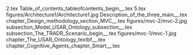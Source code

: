 2.tex
Table_of_contents_tableofcontents_begin__.tex
5.tex
figures/Architecture1/Architecture1.jpg
Description_of_the_three_main__.tex
chapter_Design_methodology_section_MVC__.tex
figures/mvc-2/mvc-2.jpg
subsection_Model_USAR_Ontology_subsection__.tex
subsection_The_TRADR_Scenario_begin__.tex
figures/mvc-1/mvc-1.jpg
chapter_The_USAR_Ontology_textbf__.tex
chapter_Cognitive_Agents_chapter_Smart__.tex